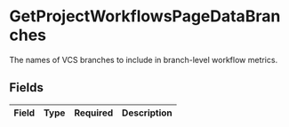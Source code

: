 # GetProjectWorkflowsPageDataBranches

The names of VCS branches to include in branch-level workflow metrics.


## Fields

| Field       | Type        | Required    | Description |
| ----------- | ----------- | ----------- | ----------- |